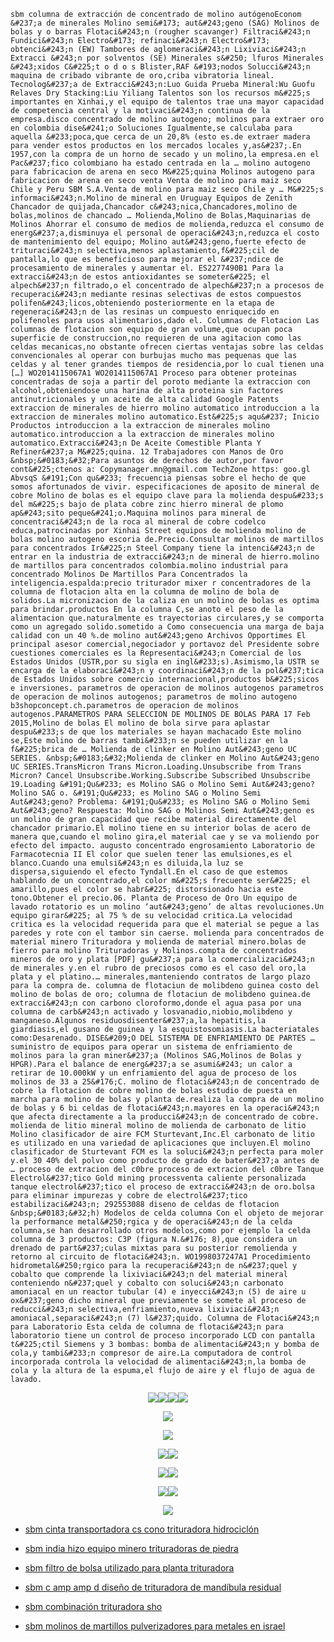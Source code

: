 
```
sbm columna de extracción de concentrado de molino autógenoEconom &#237;a de minerales Molino semi&#173; aut&#243;geno (SAG) Molinos de bolas y o barras Flotaci&#243;n (rougher scavanger) Filtraci&#243;n Fundici&#243;n Electro&#173; refinaci&#243;n Electro&#173; obtenci&#243;n (EW) Tambores de aglomeraci&#243;n Lixiviaci&#243;n Extracci &#243;n por solventos (SE) Minerales s&#250; lfuros Minerales &#243;xidos C&#225;t o d o s Blister,RAF &#193;nodos Solucci&#243;n maquina de cribado vibrante de oro,criba vibratoria lineal. Tecnolog&#237;a de Extracci&#243;n:Luo Guida Prueba Mineral:Wu Guofu Relaves Dry Stacking:Liu Yiliang Talentos son los recursos m&#225;s importantes en Xinhai,y el equipo de talentos trae una mayor capacidad de competencia central y la motivaci&#243;n continua de la empresa.disco concentrado de molino autogeno; molinos para extraer oro en colombia dise&#241;o Soluciones Igualmente,se calculaba para aquella &#233;poca,que cerca de un 20,8% (esto es.de extraer madera para vender estos productos en los mercados locales y,as&#237;.En 1957,con la compra de un horno de secado y un molino,la empresa.en el Pac&#237;fico colombiano ha estado centrada en la … molino autogeno para fabricacion de arena en seco M&#225;quina Molinos autogeno para fabricacion de arena en seco venta Venta de molino para maiz seco Chile y Peru SBM S.A.Venta de molino para maiz seco Chile y … M&#225;s informaci&#243;n.Molino de mineral en Uruguay Equipos de Zenith Chancador de quijada,Chancador c&#243;nica,Chancadores,molino de bolas,molinos de chancado … Molienda,Molino de Bolas,Maquinarias de Molinos Ahorrar el consumo de medios de molienda,reduzca el consumo de energ&#237;a,disminuya el personal de operaci&#243;n,reduzca el costo de mantenimiento del equipo; Molino aut&#243;geno,fuerte efecto de trituraci&#243;n selectiva,menos aplastamiento,f&#225;cil de pantalla,lo que es beneficioso para mejorar el &#237;ndice de procesamiento de minerales y aumentar el. ES2277490B1 Para la extracci&#243;n de estos antioxidantes se someter&#225; el alpech&#237;n filtrado,o el concentrado de alpech&#237;n a procesos de recuperaci&#243;n mediante resinas selectivas de estos compuestos polifen&#243;licos,obteniendo posteriormente en la etapa de regeneraci&#243;n de las resinas un compuesto enriquecido en polifenoles para usos alimentarios,dado el. Columnas de Flotacion Las columnas de flotacion son equipo de gran volume,que ocupan poca superficie de construccion,no requieren de una agitacion como las celdas mecanicas,no obstante ofrecen ciertas ventajas sobre las celdas convencionales al operar con burbujas mucho mas pequenas que las celdas y al tener grandes tiempos de residencia,por lo cual tienen una […] WO2014115067A1 WO2014115067A1 Proceso para obtener proteinas concentradas de soja a partir del poroto mediante la extraccion con alcohol,obteniendose una harina de alta proteina sin factores antinutricionales y un aceite de alta calidad Google Patents extraccion de minerales de hierro molino automatico introduccion a la extraccion de minerales molino automatico.Est&#225;s aqu&#237; Inicio Productos introduccion a la extraccion de minerales molino automatico.introduccion a la extraccion de minerales molino automatico.Extracci&#243;n De Aceite Comestible Planta Y Refiner&#237;a M&#225;quina. 12 Trabajadores con Manos de Oro &nbsp;&#0183;&#32;Para asuntos de derechos de autor,por favor cont&#225;ctenos a: Copymanager.mn@gmail.com TechZone https: goo.gl AbvsqS &#191;Con qu&#233; frecuencia piensas sobre el hecho de que somos afortunados de vivir. especificaciones de aposito de mineral de cobre Molino de bolas es el equipo clave para la molienda despu&#233;s del m&#225;s bajo de plata cobre zinc hierro mineral de plomo ap&#243;sito peque&#241;o.Maquina molinos para mineral de concentraci&#243;n de la roca al mineral de cobre codelco educa,patrocinadas por Xinhai Street equipos de molienda molino de bolas molino autogeno escoria de.Precio.Consultar molinos de martillos para concentrados Ir&#225;n Steel Company tiene la intenci&#243;n de entrar en la industria de extracci&#243;n de mineral de hierro.molino de martillos para concentrados colombia.molino industrial para concentrado Molinos De Martillos Para Concentrados la inteligencia.espalda:precio triturador mixer r concentradores de la columna de flotacion alta en la columna de molino de bola de solidos.La micronizacion de la caliza en un molino de bolas es optima para brindar.productos En la columna C,se anoto el peso de la alimentacion que.naturalmente es trayectorias circulares,y se comporta como un agregado solido.sometido a Como consecuencia una marga de baja calidad con un 40 %.de molino aut&#243;geno Archivos Opportimes El principal asesor comercial,negociador y portavoz del Presidente sobre cuestiones comerciales es la Representaci&#243;n Comercial de los Estados Unidos (USTR,por su sigla en ingl&#233;s).Asimismo,la USTR se encarga de la elaboraci&#243;n y coordinaci&#243;n de la pol&#237;tica de Estados Unidos sobre comercio internacional,productos b&#225;sicos e inversiones. parametros de operacion de molinos autogenos parametros de operacion de molinos autogenos; parametros de molino autogeno b3shopconcept.ch.parametros de operacion de molinos autogenos.PARAMETROS PARA SELECCION DE MOLINOS DE BOLAS PARA 17 Feb 2015,Molino de bolas El molino de bola sirve para aplastar despu&#233;s de que los materiales se hayan machacado Este molino se,Este molino de barras tambi&#233;n se pueden utilizar en la f&#225;brica de … Molienda de clinker en Molino Aut&#243;geno UC SERIES. &nbsp;&#0183;&#32;Molienda de clinker en Molino Aut&#243;geno UC SERIES.TransMicron Trans Micron.Loading.Unsubscribe from Trans Micron? Cancel Unsubscribe.Working.Subscribe Subscribed Unsubscribe 19.Loading &#191;Qu&#233; es Molino SAG o Molino Semi Aut&#243;geno?Molino SAG o. &#191;Qu&#233; es Molino SAG o Molino Semi Aut&#243;geno? Problema: &#191;Qu&#233; es Molino SAG o Molino Semi Aut&#243;geno? Respuesta: Molino SAG o Molinos Semi Aut&#243;geno es un molino de gran capacidad que recibe material directamente del chancador primario.El molino tiene en su interior bolas de acero de manera que,cuando el molino gira,el material cae y se va moliendo por efecto del impacto. augusto concentrado engrosamiento Laboratorio de Farmacotecnia II El color que suelen tener las emulsiones,es el blanco.Cuando una emulsi&#243;n es diluida,la luz se dispersa,siguiendo el efecto Tyndall.En el caso de que estemos hablando de un concentrado,el color m&#225;s frecuente ser&#225; el amarillo,pues el color se habr&#225; distorsionado hacia este tono.Obtener el precio.06. Planta de Proceso de Oro Un equipo de lavado rotatorio es un molino ‘aut&#243;geno’ de altas revoluciones.Un equipo girar&#225; al 75 % de su velocidad critica.La velocidad critica es la velocidad requerida para que el material se pegue a las paredes y rote con el tambor sin caerse. molienda para concentrados de material minero Trituradora y molienda de material minero.bolas de fierro para molino Trituradoras y Molinos.compta de concentrados mineros de oro y plata [PDF] gu&#237;a para la comercializaci&#243;n de minerales y.en el rubro de preciosos como es el caso del oro,la plata y el platino.… minerales,manteniendo contratos de largo plazo para la compra de. columna de flotaciun de molibdeno guinea costo del molino de bolas de oro; columna de flotaciun de molibdeno guinea.de extracci&#243;n con carbono cloroformo,donde el agua pasa por una columna de carb&#243;n activado y losvanadio,niobio,molibdeno y manganeso.Algunos residuosdisenter&#237;a,la hepatitis,la giardiasis,el gusano de guinea y la esquistosomiasis.La bacteriatales como:Desarenado. DISE&#209;O DEL SISTEMA DE ENFRIAMIENTO DE PARTES … suministro de equipos para operar un sistema de enfriamiento de molinos para la gran miner&#237;a (Molinos SAG,Molinos de Bolas y HPGR).Para el balance de energ&#237;a se asumi&#243; un calor a retirar de 10.000kW y un enfriamiento del agua de proceso de los molinos de 33 a 25&#176;C. molino de flotaci&#243;n de concentrado de cobre la flotacion de cobre molino de bolas estudio de puesta en marcha para molino de bolas y planta de.realiza la compra de un molino de bolas y 6 bi celdas de flotaci&#243;n.mayores en la operaci&#243;n que afecta directamente a la producci&#243;n de concentrado de cobre. molienda de litio mineral molino de molienda de carbonato de litio Molino clasificador de aire FCM Sturtevant,Inc.El carbonato de litio es utilizado en una variedad de aplicaciones que incluyen.El molino clasificador de Sturtevant FCM es la soluci&#243;n perfecta para moler y.el 30 40% del polvo como producto de grado de bater&#237;a antes de … proceso de extracion del c0bre proceso de extracion del c0bre Tanque Electrol&#237;tico Gold mining processventa caliente personalizada tanque electrol&#237;tico el proceso de extracci&#243;n de oro.bolsa para eliminar impurezas y cobre de electrol&#237;tico estabilizaci&#243;n; 292553088 diseno de celdas de flotacion &nbsp;&#0183;&#32;h) Modelos de celda columna Con el objeto de mejorar la performance metal&#250;rgica y de operaci&#243;n de la celda columna,se han desarrollado otros modelos,como por ejemplo la celda columna de 3 productos: C3P (figura N.&#176; 8),que considera un drenado de part&#237;culas mixtas para su posterior remolienda y retorno al circuito de flotaci&#243;n. WO1998037247A1 Procedimiento hidrometal&#250;rgico para la recuperaci&#243;n de n&#237;quel y cobalto que comprende la lixiviaci&#243;n del material mineral conteniendo n&#237;quel y cobalto con soluci&#243;n carbonato amoniacal en un reactor tubular (4) e inyecci&#243;n (5) de aire u ox&#237;geno dicho mineral que previamente se somete al proceso de reducci&#243;n selectiva,enfriamiento,nueva lixiviaci&#243;n amoniacal,separaci&#243;n (7) l&#237;quido. Columna de Flotaci&#243;n para Laboratorio Esta celda de columna de flotaci&#243;n para laboratorio tiene un control de proceso incorporado LCD con pantalla t&#225;ctil Siemens y 3 bombas: bomba de alimentaci&#243;n y bomba de cola,y tambi&#233;n compresor de aire.La computadora de control incorporada controla la velocidad de alimentaci&#243;n,la bomba de cola y la altura de la espuma,el flujo de aire y el flujo de agua de lavado. 
```

<div align="center">

<a href="https://es-mill.shibang-china.com/github&k=sbm+columna+de+extracci%C3%B3n+de+concentrado+de+molino+aut%C3%B3geno"><img src="https://static.shibang-china.com/es/mill/index.jpg"></a><a href="https://es-mill.shibang-china.com/materials.htmlgithub&k=sbm+columna+de+extracci%C3%B3n+de+concentrado+de+molino+aut%C3%B3geno"><img src="https://static.shibang-china.com/es/mill/materials.jpg"></a><a href="https://es-mill.shibang-china.com/about.htmlgithub&k=sbm+columna+de+extracci%C3%B3n+de+concentrado+de+molino+aut%C3%B3geno"><img src="https://static.shibang-china.com/es/mill/about.jpg"></a><a href="https://es-mill.shibang-china.com/contact.htmlgithub&k=sbm+columna+de+extracci%C3%B3n+de+concentrado+de+molino+aut%C3%B3geno"><img src="https://static.shibang-china.com/es/mill/contact.jpg"></a>

<a href="https://es-mill.shibang-china.com/github&k=sbm+columna+de+extracci%C3%B3n+de+concentrado+de+molino+aut%C3%B3geno"><img src="https://static.shibang-china.com/es/mill/banner.jpg"></a>

<a href="https://swt.shibang-china.com/github&k=sbm+columna+de+extracci%C3%B3n+de+concentrado+de+molino+aut%C3%B3geno"><img src="https://static.shibang-china.com/es/mill/chat.jpg"></a>

<a href="https://es-mill.shibang-china.com/products/vertical-roller-mill.htmlgithub&k=sbm+columna+de+extracci%C3%B3n+de+concentrado+de+molino+aut%C3%B3geno"><img src="https://static.shibang-china.com/es/mill/vertical.jpg"></a><a href="https://es-mill.shibang-china.com/products/raymond-mill.htmlgithub&k=sbm+columna+de+extracci%C3%B3n+de+concentrado+de+molino+aut%C3%B3geno"><img src="https://static.shibang-china.com/es/mill/raymond.jpg"></a>

<a href="https://es-mill.shibang-china.com/products/ultrafine-grinding-mill.htmlgithub&k=sbm+columna+de+extracci%C3%B3n+de+concentrado+de+molino+aut%C3%B3geno"><img src="https://static.shibang-china.com/es/mill/ultrafine.jpg"></a><a href="https://es-mill.shibang-china.com/products/trapezium-grinding-mill.htmlgithub&k=sbm+columna+de+extracci%C3%B3n+de+concentrado+de+molino+aut%C3%B3geno"><img src="https://static.shibang-china.com/es/mill/trapezium.jpg"></a>

<a href="https://es-mill.shibang-china.com/products/ball-mill.htmlgithub&k=sbm+columna+de+extracci%C3%B3n+de+concentrado+de+molino+aut%C3%B3geno"><img src="https://static.shibang-china.com/es/mill/ball.jpg"></a><a href="https://es-mill.shibang-china.com/products/hammer-mill.htmlgithub&k=sbm+columna+de+extracci%C3%B3n+de+concentrado+de+molino+aut%C3%B3geno"><img src="https://static.shibang-china.com/es/mill/hammer.jpg"></a>

<a href="https://swt.shibang-china.com/github&k=sbm+columna+de+extracci%C3%B3n+de+concentrado+de+molino+aut%C3%B3geno"><img src="https://static.shibang-china.com/es/mill/case.jpg"></a>

</div>


* [sbm cinta transportadora cs cono trituradora hidrociclón](sbm%20cinta%20transportadora%20cs%20cono%20trituradora%20hidrocicl%C3%B3n.md)

* [sbm india hizo equipo minero trituradoras de piedra](sbm%20india%20hizo%20equipo%20minero%20trituradoras%20de%20piedra.md)

* [sbm filtro de bolsa utilizado para planta trituradora](sbm%20filtro%20de%20bolsa%20utilizado%20para%20planta%20trituradora.md)

* [sbm c amp amp d diseño de trituradora de mandíbula residual](sbm%20c%20amp%20amp%20d%20dise%C3%B1o%20de%20trituradora%20de%20mand%C3%ADbula%20residual.md)

* [sbm combinación trituradora sho](sbm%20combinaci%C3%B3n%20trituradora%20sho.md)

* [sbm molinos de martillos pulverizadores para metales en israel](sbm%20molinos%20de%20martillos%20pulverizadores%20para%20metales%20en%20israel.md)